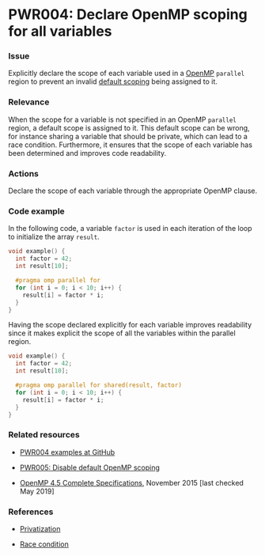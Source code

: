 # PWR004: Declare OpenMP scoping for all variables

### Issue

Explicitly declare the scope of each variable used in a
[OpenMP](/Glossary/OpenMP.md) `parallel` region to prevent an invalid
[default scoping](/Glossary/Variable-scoping-in-the-context-of-OpenMP.md) being
assigned to it.

### Relevance

When the scope for a variable is not specified in an OpenMP `parallel` region, a
default scope is assigned to it. This default scope can be wrong, for instance
sharing a variable that should be private, which can lead to a race condition.
Furthermore, it ensures that the scope of each variable has been determined and
improves code readability.

### Actions

Declare the scope of each variable through the appropriate OpenMP clause.

### Code example

In the following code, a variable `factor` is used in each iteration of the loop
to initialize the array `result`.

```c
void example() {
  int factor = 42;
  int result[10];

  #pragma omp parallel for
  for (int i = 0; i < 10; i++) {
    result[i] = factor * i;
  }
}
```

Having the scope declared explicitly for each variable improves readability
since it makes explicit the scope of all the variables within the parallel
region.

```c
void example() {
  int factor = 42;
  int result[10];

  #pragma omp parallel for shared(result, factor)
  for (int i = 0; i < 10; i++) {
    result[i] = factor * i;
  }
}
```

### Related resources

* [PWR004 examples at GitHub](/Checks/PWR004)

* [PWR005: Disable default OpenMP scoping](/Checks/PWR005/README.md)

* [OpenMP 4.5 Complete Specifications](https://www.openmp.org/wp-content/uploads/openmp-4.5.pdf),
November 2015 [last checked May 2019]

### References

* [Privatization](https://en.wikipedia.org/wiki/Privatization_(computer_programming))

* [Race condition](https://en.wikipedia.org/wiki/Race_condition)

